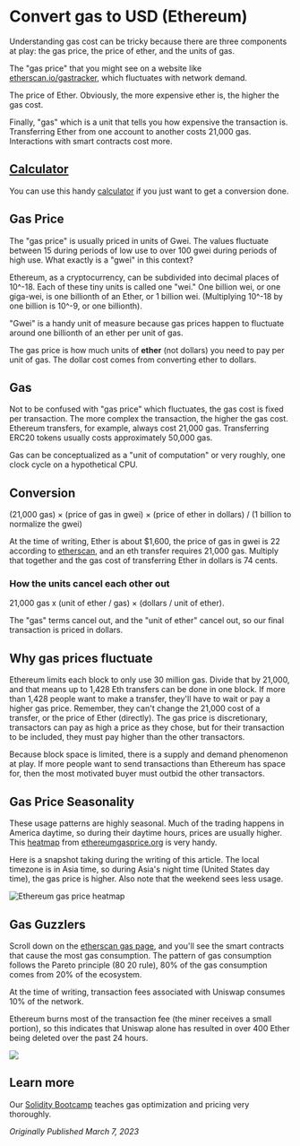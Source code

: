 # Convert gas to USD (Ethereum)

Understanding gas cost can be tricky because there are three components at play: the gas price, the price of ether, and the units of gas.

The "gas price" that you might see on a website like [etherscan.io/gastracker](https://etherscan.io/gastracker), which fluctuates with network demand.


The price of Ether. Obviously, the more expensive ether is, the higher the gas cost.


Finally, "gas" which is a unit that tells you how expensive the transaction is. Transferring Ether from one account to another costs 21,000 gas. Interactions with smart contracts cost more.


## [Calculator](https://www.rareskills.io/ethereum-gas-price-calculator)

You can use this handy [calculator](https://www.rareskills.io/ethereum-gas-price-calculator) if you just want to get a conversion done.

## Gas Price

The "gas price" is usually priced in units of Gwei. The values fluctuate between 15 during periods of low use to over 100 gwei during periods of high use. What exactly is a "gwei" in this context?

Ethereum, as a cryptocurrency, can be subdivided into decimal places of 10^-18. Each of these tiny units is called one "wei." One billion wei, or one giga-wei, is one billionth of an Ether, or 1 billion wei. (Multiplying 10^-18 by one billion is 10^-9, or one billionth).

"Gwei" is a handy unit of measure because gas prices happen to fluctuate around one billionth of an ether per unit of gas.

The gas price is how much units of **ether** (not dollars) you need to pay per unit of gas. The dollar cost comes from converting ether to dollars.

## Gas

Not to be confused with "gas price" which fluctuates, the gas cost is fixed per transaction. The more complex the transaction, the higher the gas cost. Ethereum transfers, for example, always cost 21,000 gas. Transferring ERC20 tokens usually costs approximately 50,000 gas.

Gas can be conceptualized as a "unit of computation" or very roughly, one clock cycle on a hypothetical CPU.

## Conversion

(21,000 gas) $\times$ (price of gas in gwei) $\times$ (price of ether in dollars) / (1 billion to normalize the gwei)

At the time of writing, Ether is about $1,600, the price of gas in gwei is 22 according to [etherscan](https://etherscan.io/gastracker), and an eth transfer requires 21,000 gas. Multiply that together and the gas cost of transferring Ether in dollars is 74 cents.

### How the units cancel each other out

21,000 gas x (unit of ether / gas) $\times$ (dollars / unit of ether). 

The "gas" terms cancel out, and the "unit of ether" cancel out, so our final transaction is priced in dollars.

## Why gas prices fluctuate

Ethereum limits each block to only use 30 million gas. Divide that by 21,000, and that means up to 1,428 Eth transfers can be done in one block. If more than 1,428 people want to make a transfer, they'll have to wait or pay a higher gas price. Remember, they can't change the 21,000 cost of a transfer, or the price of Ether (directly). The gas price is discretionary, transactors can pay as high a price as they chose, but for their transaction to be included, they must pay higher than the other transactors.

Because block space is limited, there is a supply and demand phenomenon at play. If more people want to send transactions than Ethereum has space for, then the most motivated buyer must outbid the other transactors.

## Gas Price Seasonality

These usage patterns are highly seasonal. Much of the trading happens in America daytime, so during their daytime hours, prices are usually higher. This [heatmap](https://ethereumprice.org/gas/) from [ethereumgasprice.org](http://ethereumgasprice.org) is very handy.

Here is a snapshot taking during the writing of this article. The local timezone is in Asia time, so during Asia's night time (United States day time), the gas price is higher. Also note that the weekend sees less usage.

![Ethereum gas price heatmap](https://static.wixstatic.com/media/935a00_5a32fa8e5cbf40a79cf698b6de0dfb50~mv2.png/v1/fill/w_666,h_276,al_c,q_85,usm_0.66_1.00_0.01,enc_auto/935a00_5a32fa8e5cbf40a79cf698b6de0dfb50~mv2.png)

## Gas Guzzlers

Scroll down on the [etherscan gas page](https://etherscan.io/gasTracker#gasguzzler), and you'll see the smart contracts that cause the most gas consumption. The pattern of gas consumption follows the Pareto principle (80 20 rule), 80% of the gas consumption comes from 20% of the ecosystem.

At the time of writing, transaction fees associated with Uniswap consumes 10% of the network.

Ethereum burns most of the transaction fee (the miner receives a small portion), so this indicates that Uniswap alone has resulted in over 400 Ether being deleted over the past 24 hours.

![](https://static.wixstatic.com/media/935a00_927b4ff5d99b46afa6bfd1753963d83d~mv2.png/v1/fill/w_666,h_544,al_c,q_90,usm_0.66_1.00_0.01,enc_auto/935a00_927b4ff5d99b46afa6bfd1753963d83d~mv2.png)

## Learn more

Our [Solidity Bootcamp](https://www.rareskills.io/solidity-bootcamp) teaches gas optimization and pricing very thoroughly.

*Originally Published March 7, 2023*
